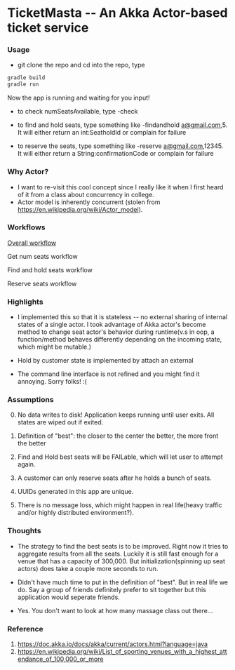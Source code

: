 # TicketMasta -- An Akka Actor-based ticket service #



### Usage ###
* git clone the repo and cd into the repo, type
```bash
gradle build
gradle run
```
Now the app is running and waiting for you input!

* to check numSeatsAvailable, type -check

* to find and hold seats, type something like -findandhold a@gmail.com,5. It will either return an int:SeatholdId or complain for failure

* to reserve the seats, type something like -reserve a@gmail.com,12345. It will either return a String:confirmationCode or complain for failure

### Why Actor? ###

* I want to re-visit this cool concept since I really like it when I first heard of it from a class about concurrency in college.
* Actor model is inherently concurrent (stolen from https://en.wikipedia.org/wiki/Actor_model). 

### Workflows ###

[Overall workflow](https://www.draw.io/?lightbox=1&highlight=0000ff&edit=_blank&layers=1&nav=1&title=Untitled%20Diagram.xml#R7VrLcqM4FP0aL%2BNCvL103MlMV3VXpSqL6VlNKSDb6sbIJeTE6a8fCSSMHk6Ig3GmJiwSuOjFPeceXUmeBIvN%2Fg8Kt%2BvvJEfFxPfy%2FST4MvH9WTjjf4XhuTFEQBpWFOeNCRwM9%2Fg3kkZPWnc4R5VWkBFSMLzVjRkpS5QxzQYpJU96sSUp9F63cIUsw30GC9v6F87ZurGmkXew%2F4nwaq16Bp588wCzXytKdqXsb%2BIHy%2FpqXm%2BgakuWr9YwJ08dU3AzCRaUENbcbfYLVAjXKrc19W6PvG3HTVHJ%2BlTwmwqPsNghNeJ6XOxZ%2BYIPcStu8aZ22vWabQr%2BCPjtI6IMc6%2FNC7wquY2Rbcf6DT6g4o5UmGEi3j4QxsiGFyjEi%2BvWUwtSEFr3pXwVXNedzattA67HLVA9LPEe5aoIf14zJlgxFx%2Fp32Z5GU4x58USlzmi04z36N%2FmkEH%2BT9ir5n%2FGHUTR1ZIidKXMIOHOul1e8TobWOb%2F%2BFF8Bfx0ui1XvL8cVmvRcf3lS1wUatwlKYVflqRkkskglc%2BdT%2FPqi9ulx7mT0P4oaqDlAg8xRDaI0WdeRFaI46aGjC6QSjY9Hbgapo1p3aGpskEZHau24QND%2BI0kiZswgUWYiuW4tFjDP47pZKkYJb%2BQ6TTbj1CSSSCEqINlG5znopvrpzVm6H4LM9HnExcibqsZVcPkWZiNB1Di6QCFDoA8GyClCu8BKH49olGZz4VICicXsKpwpiPV11Foj9kPWUfc%2Fy28Po3EEw%2Bu5x8ShPrh8K4ZDsotBTacy4dMdjRDmlAxSFdIlpq5Iej4OHL4WNkoKiDDj%2FogXI6XPdwRzIfXItxCKiFu8VRNNIOXtboKbDY0M7gyMxpqPtlqqOZB%2B9m9qDF7nRp6%2BLgCrMuT00WwEQM1twbDRF0bP8qVILTCrp2pu5xoBfQ9gadyl457F81Ewo13kFZczD6mSo4ojHxKNZTRhsh3TF1gCGkEwAJAyNC9fCSUrcmKlLC4OVgNV3WQOmjcNIm6Mide%2FkSMPUufwh0j3HRo%2FhsRedIJc9Lromk7%2Fp06N0t1vKLgNJl7rZ3hVA70yGnfJHO2Vl02%2BwtVzLwkc8Alc%2BbUckoQJZZ37xF9xNx3vvdVaNFS%2BPFdDh8q03Zq6RAARDMdgDi1AEgd%2Fo%2BH0DA7AbdFbeD8Tt3LHC7xu%2BoHJlqG10ghL3yHKOZfJ%2BamL29RMD3tk47upn2%2BG5tx0j4jsQ%2FMxKF31geM9NHkxoB6GI7PmJdWBFOPa4jGmTBKleFsrAEXpQ3wdcluQXkrb7ivX25oQN5EF1CaqefNdO6k4aCCclkeWPCp6fStPAh8s6H4bDx4acb%2FDku4Egsbb54xYi9w1ObhblM0BYbZHnRvPH7gnC02d4Rix45QZPNuiIWpK27fsexpQzXqBuqRIO3IvrZG8o4J%2FqUWToZKJI4ZJHEj3FsSeuN1gRRPn7BDEL%2BKpz6FB8Y17HyulnR94BhHyAMwUCIYxEZDwdkSQX%2FERLA%2Fzh8nSTM12vdOxDRODbGfJWfDtE%2BSVhR4WwlRV7NxVpBd%2Ft%2Fb%2BDCTnsAxiUaujY8g9AeQZftkReY83vVn3nNsq8Q43QjV0WUHssCB2BBbJY6tKgXY%2FBOwI4BFkQ5YpARlDMDSo4AtPgE7trLwjAgLRwTMPlGcNpcF1%2F%2FupCtOIj2QIhuXc%2F0GQOE9ygqicwwWGpvBIG0Npy8EtL3fyO3zkRJE4xDLWp33TRAToHMjON%2FubwBGpEK7NZB4agEpiRAng%2B7iXZYH5ilAGA20ULAIdTIP%2BOPhR4RN8cMPNYObfwE%3D)

Get num seats workflow

Find and hold seats workflow

Reserve seats workflow

### Highlights ###

* I implemented this so that it is stateless -- no external sharing of internal states of a single actor.
I took advantage of Akka actor's become method to change seat actor's behavior during runtime(v.s in oop, a function/method behaves differently depending on the incoming state, which might be mutable.)

* Hold by customer state is implemented by attach an external 

* The command line interface is not refined and you might find it annoying. Sorry folks! :(

### Assumptions  ###

0. No data writes to disk! Application keeps running until user exits. All states are wiped out if exited.

1. Definition of "best": the closer to the center the better, the more front the better

2. Find and Hold best seats will be FAILable, which will let user to attempt again.

3. A customer can only reserve seats after he holds a bunch of seats.

4. UUIDs generated in this app are unique.

5. There is no message loss, which might happen in real life(heavy traffic and/or highly distributed environment?).

### Thoughts ###
* The strategy to find the best seats is to be improved. Right now it tries to aggregate results from all the seats. Luckily it is still fast enough for a venue that has a capacity of 300,000. But initialization(spinning up seat actors) does take a couple more seconds to run.

* Didn't have much time to put in the definition of "best". But in real life we do. Say a group of friends definitely prefer to sit together but this application would seperate friends.

* Yes. You don't want to look at how many massage class out there...

### Reference ###
1. https://doc.akka.io/docs/akka/current/actors.html?language=java
2. https://en.wikipedia.org/wiki/List_of_sporting_venues_with_a_highest_attendance_of_100,000_or_more